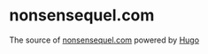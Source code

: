 nonsensequel.com
================

The source of [nonsensequel.com](http://nonsensequel.com) powered by [Hugo](http://hugo.spf13.com/)

